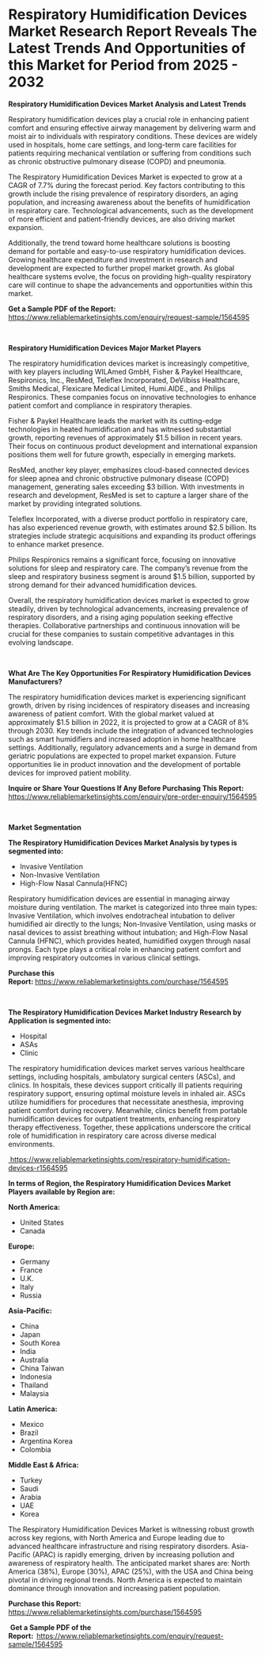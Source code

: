 <p><h1>Respiratory Humidification Devices Market Research Report Reveals The Latest Trends And Opportunities of this Market for Period from 2025 - 2032</h1></p><p><strong>Respiratory Humidification Devices Market Analysis and Latest Trends</strong></p>
<p><p>Respiratory humidification devices play a crucial role in enhancing patient comfort and ensuring effective airway management by delivering warm and moist air to individuals with respiratory conditions. These devices are widely used in hospitals, home care settings, and long-term care facilities for patients requiring mechanical ventilation or suffering from conditions such as chronic obstructive pulmonary disease (COPD) and pneumonia.</p><p>The Respiratory Humidification Devices Market is expected to grow at a CAGR of 7.7% during the forecast period. Key factors contributing to this growth include the rising prevalence of respiratory disorders, an aging population, and increasing awareness about the benefits of humidification in respiratory care. Technological advancements, such as the development of more efficient and patient-friendly devices, are also driving market expansion.</p><p>Additionally, the trend toward home healthcare solutions is boosting demand for portable and easy-to-use respiratory humidification devices. Growing healthcare expenditure and investment in research and development are expected to further propel market growth. As global healthcare systems evolve, the focus on providing high-quality respiratory care will continue to shape the advancements and opportunities within this market.</p></p>
<p><strong>Get a Sample PDF of the Report:&nbsp;</strong> <a href="https://www.reliablemarketinsights.com/enquiry/request-sample/1564595?utm_campaign=2717&utm_medium=2&utm_source=Github&utm_content=ia&utm_term=14042025&utm_id=respiratory-humidification-devices">https://www.reliablemarketinsights.com/enquiry/request-sample/1564595</a></p>
<p>&nbsp;</p>
<p><strong>Respiratory Humidification Devices Major Market Players</strong></p>
<p><p>The respiratory humidification devices market is increasingly competitive, with key players including WILAmed GmbH, Fisher & Paykel Healthcare, Respironics, Inc., ResMed, Teleflex Incorporated, DeVilbiss Healthcare, Smiths Medical, Flexicare Medical Limited, Humi.AIDE., and Philips Respironics. These companies focus on innovative technologies to enhance patient comfort and compliance in respiratory therapies.</p><p>Fisher & Paykel Healthcare leads the market with its cutting-edge technologies in heated humidification and has witnessed substantial growth, reporting revenues of approximately $1.5 billion in recent years. Their focus on continuous product development and international expansion positions them well for future growth, especially in emerging markets.</p><p>ResMed, another key player, emphasizes cloud-based connected devices for sleep apnea and chronic obstructive pulmonary disease (COPD) management, generating sales exceeding $3 billion. With investments in research and development, ResMed is set to capture a larger share of the market by providing integrated solutions.</p><p>Teleflex Incorporated, with a diverse product portfolio in respiratory care, has also experienced revenue growth, with estimates around $2.5 billion. Its strategies include strategic acquisitions and expanding its product offerings to enhance market presence.</p><p>Philips Respironics remains a significant force, focusing on innovative solutions for sleep and respiratory care. The company’s revenue from the sleep and respiratory business segment is around $1.5 billion, supported by strong demand for their advanced humidification devices.</p><p>Overall, the respiratory humidification devices market is expected to grow steadily, driven by technological advancements, increasing prevalence of respiratory disorders, and a rising aging population seeking effective therapies. Collaborative partnerships and continuous innovation will be crucial for these companies to sustain competitive advantages in this evolving landscape.</p></p>
<p>&nbsp;</p>
<p><strong>What Are The Key Opportunities For Respiratory Humidification Devices Manufacturers?</strong></p>
<p><p>The respiratory humidification devices market is experiencing significant growth, driven by rising incidences of respiratory diseases and increasing awareness of patient comfort. With the global market valued at approximately $1.5 billion in 2022, it is projected to grow at a CAGR of 8% through 2030. Key trends include the integration of advanced technologies such as smart humidifiers and increased adoption in home healthcare settings. Additionally, regulatory advancements and a surge in demand from geriatric populations are expected to propel market expansion. Future opportunities lie in product innovation and the development of portable devices for improved patient mobility.</p></p>
<p><strong>Inquire or Share Your Questions If Any Before Purchasing This Report:</strong> <a href="https://www.reliablemarketinsights.com/enquiry/pre-order-enquiry/1564595?utm_campaign=2717&utm_medium=2&utm_source=Github&utm_content=ia&utm_term=14042025&utm_id=respiratory-humidification-devices">https://www.reliablemarketinsights.com/enquiry/pre-order-enquiry/1564595</a></p>
<p>&nbsp;</p>
<p><strong>Market Segmentation</strong></p>
<p><strong>The Respiratory Humidification Devices Market Analysis by types is segmented into:</strong></p>
<p><ul><li>Invasive Ventilation</li><li>Non-Invasive Ventilation</li><li>High-Flow Nasal Cannula(HFNC)</li></ul></p>
<p><p>Respiratory humidification devices are essential in managing airway moisture during ventilation. The market is categorized into three main types: Invasive Ventilation, which involves endotracheal intubation to deliver humidified air directly to the lungs; Non-Invasive Ventilation, using masks or nasal devices to assist breathing without intubation; and High-Flow Nasal Cannula (HFNC), which provides heated, humidified oxygen through nasal prongs. Each type plays a critical role in enhancing patient comfort and improving respiratory outcomes in various clinical settings.</p></p>
<p><strong>Purchase this Report:&nbsp;</strong><a href="https://www.reliablemarketinsights.com/purchase/1564595?utm_campaign=2717&utm_medium=2&utm_source=Github&utm_content=ia&utm_term=14042025&utm_id=respiratory-humidification-devices">https://www.reliablemarketinsights.com/purchase/1564595</a></p>
<p>&nbsp;</p>
<p><strong>The Respiratory Humidification Devices Market Industry Research by Application is segmented into:</strong></p>
<p><ul><li>Hospital</li><li>ASAs</li><li>Clinic</li></ul></p>
<p><p>The respiratory humidification devices market serves various healthcare settings, including hospitals, ambulatory surgical centers (ASCs), and clinics. In hospitals, these devices support critically ill patients requiring respiratory support, ensuring optimal moisture levels in inhaled air. ASCs utilize humidifiers for procedures that necessitate anesthesia, improving patient comfort during recovery. Meanwhile, clinics benefit from portable humidification devices for outpatient treatments, enhancing respiratory therapy effectiveness. Together, these applications underscore the critical role of humidification in respiratory care across diverse medical environments.</p></p>
<p><a href="https://www.reliablemarketinsights.com/respiratory-humidification-devices-r1564595?utm_campaign=2717&utm_medium=2&utm_source=Github&utm_content=ia&utm_term=14042025&utm_id=respiratory-humidification-devices">&nbsp;https://www.reliablemarketinsights.com/respiratory-humidification-devices-r1564595</a></p>
<p><strong>In terms of Region, the Respiratory Humidification Devices Market Players available by Region are:</strong></p>
<p>
    <p> <strong> North America: </strong>
        <ul>
            <li>United States</li>
            <li>Canada</li>
        </ul>
        </p> 
    <p> <strong> Europe: </strong>
        <ul>
            <li>Germany</li>
            <li>France</li>
            <li>U.K.</li>
            <li>Italy</li>
            <li>Russia</li>
        </ul>
        </p> 
    <p> <strong> Asia-Pacific: </strong>
        <ul>
            <li>China</li>
            <li>Japan</li>
            <li>South Korea</li>
            <li>India</li>
            <li>Australia</li>
            <li>China Taiwan</li>
            <li>Indonesia</li>
            <li>Thailand</li>
            <li>Malaysia</li>
        </ul>
        </p> 
    <p> <strong> Latin America: </strong>
        <ul>
            <li>Mexico</li>
            <li>Brazil</li>
            <li>Argentina Korea</li>
            <li>Colombia</li>
        </ul>
        </p> 
    <p> <strong> Middle East & Africa: </strong>
        <ul>
            <li>Turkey</li>
            <li>Saudi</li>
            <li>Arabia</li>
            <li>UAE</li>
            <li>Korea</li>
        </ul>
    </p>
    </p>
<p><p>The Respiratory Humidification Devices Market is witnessing robust growth across key regions, with North America and Europe leading due to advanced healthcare infrastructure and rising respiratory disorders. Asia-Pacific (APAC) is rapidly emerging, driven by increasing pollution and awareness of respiratory health. The anticipated market shares are: North America (38%), Europe (30%), APAC (25%), with the USA and China being pivotal in driving regional trends. North America is expected to maintain dominance through innovation and increasing patient population.</p></p>
<p><strong>Purchase this Report: </strong><a href="https://www.reliablemarketinsights.com/purchase/1564595?utm_campaign=2717&utm_medium=2&utm_source=Github&utm_content=ia&utm_term=14042025&utm_id=respiratory-humidification-devices">https://www.reliablemarketinsights.com/purchase/1564595</a></p>
<p>&nbsp;<strong>Get a Sample PDF of the Report:&nbsp;&nbsp;</strong><a href="https://www.reliablemarketinsights.com/enquiry/request-sample/1564595?utm_campaign=2717&utm_medium=2&utm_source=Github&utm_content=ia&utm_term=14042025&utm_id=respiratory-humidification-devices">https://www.reliablemarketinsights.com/enquiry/request-sample/1564595</a></p>
<p><strong></strong></p>
<p><p></p><p></p><p></p></p>
